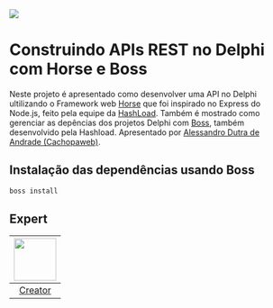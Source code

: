 <img src="https://storage.googleapis.com/golden-wind/experts-club/capa-github.svg" />

# Construindo APIs REST no Delphi com Horse e Boss

Neste projeto é apresentado como  desenvolver uma API no Delphi ultilizando o Framework web [Horse][3] que foi inspirado no Express do Node.js, feito pela equipe da [HashLoad][2]. 
Também é mostrado como gerenciar as depências dos projetos Delphi com [Boss][4], também desenvolvido pela Hashload.
Apresentado por [Alessandro Dutra de Andrade (Cachopaweb)][1].

## Instalação das dependências usando Boss
```sh
boss install
```
## Expert

| [<img src="https://github.com/cachopaweb.png" width="75px;"/>][1] |
| :-: |
|[Creator][1]|


[1]: https://github.com/cachopaweb
[2]: https://github.com/HashLoad
[3]: https://github.com/HashLoad/horse
[4]: https://github.com/HashLoad/boss
